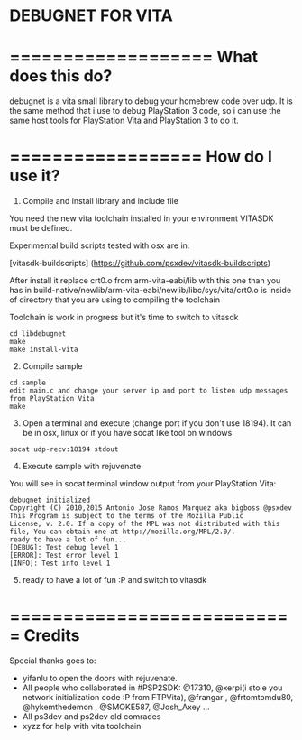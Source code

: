 DEBUGNET FOR VITA
=================
 
===================
 What does this do?
===================
 
  debugnet is a vita small library to debug your homebrew code over udp. It is the same method that i use to debug PlayStation 3 code, so i can use the same host tools for PlayStation Vita and PlayStation 3 to do it.
  
==================
  How do I use it?
==================

 1) Compile and install library and include file

  You need the new vita toolchain installed in your environment VITASDK must be defined.
  
  Experimental build scripts tested with osx are in:
  
  [vitasdk-buildscripts] (https://github.com/psxdev/vitasdk-buildscripts)
  
  After install it replace crt0.o from arm-vita-eabi/lib with this one than you has in  build-native/newlib/arm-vita-eabi/newlib/libc/sys/vita/crt0.o is inside of directory that you are using to compiling the toolchain
  
  Toolchain is work in progress but it's time to switch to vitasdk 
  
    
  ```
  cd libdebugnet
  make
  make install-vita
  ```
  
 2) Compile sample
  
  
  ```
  cd sample
  edit main.c and change your server ip and port to listen udp messages from PlayStation Vita
  make
  ```

 3) Open a terminal and execute (change port if you don't use 18194). It can be in osx, linux or if you have socat like tool on windows
   
  ```
  socat udp-recv:18194 stdout 
  ```
  
 4) Execute sample with rejuvenate
 
 You will see in socat terminal window output from your PlayStation Vita:
 
 ```
 debugnet initialized
 Copyright (C) 2010,2015 Antonio Jose Ramos Marquez aka bigboss @psxdev
 This Program is subject to the terms of the Mozilla Public
 License, v. 2.0. If a copy of the MPL was not distributed with this
 file, You can obtain one at http://mozilla.org/MPL/2.0/.
 ready to have a lot of fun...
 [DEBUG]: Test debug level 1
 [ERROR]: Test error level 1
 [INFO]: Test info level 1
 ```
 
 5) ready to have a lot of fun :P and switch to vitasdk
  
===========================
  Credits
===========================
  
  Special thanks goes to:
  
  - yifanlu to open the doors with rejuvenate. 
  - All people who collaborated in #PSP2SDK: @17310, @xerpi(i stole you network initialization code :P from FTPVita), @frangar , @frtomtomdu80, @hykemthedemon , @SMOKE587, @Josh_Axey ... 
  - All ps3dev and ps2dev old comrades
  - xyzz for help with vita toolchain
  